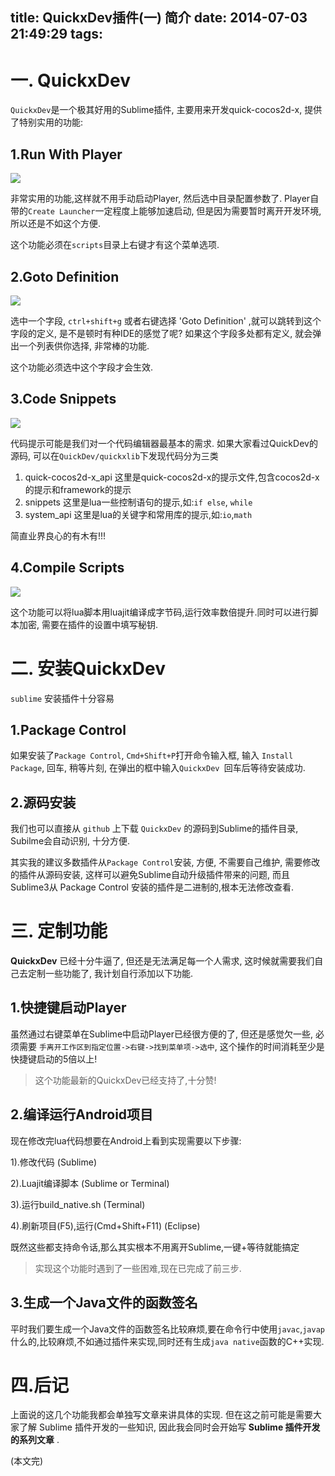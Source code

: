 title: QuickxDev插件(一) 简介
date: 2014-07-03 21:49:29
tags:
---

# 一. QuickxDev

`QuickxDev`是一个极其好用的Sublime插件, 主要用来开发quick-cocos2d-x, 提供了特别实用的功能:

## 1.Run With Player

![][1]

非常实用的功能,这样就不用手动启动Player, 然后选中目录配置参数了. Player自带的`Create Launcher`一定程度上能够加速启动, 但是因为需要暂时离开开发环境, 所以还是不如这个方便.

这个功能必须在`scripts`目录上右键才有这个菜单选项.

<!--more-->

## 2.Goto Definition

![][2]

选中一个字段, `ctrl+shift+g` 或者右键选择 'Goto Definition' ,就可以跳转到这个字段的定义, 是不是顿时有种IDE的感觉了呢? 如果这个字段多处都有定义, 就会弹出一个列表供你选择, 非常棒的功能.

这个功能必须选中这个字段才会生效.

## 3.Code Snippets

![][3]

代码提示可能是我们对一个代码编辑器最基本的需求. 如果大家看过QuickDev的源码, 可以在`QuickDev/quickxlib`下发现代码分为三类
1. quick-cocos2d-x_api 这里是quick-cocos2d-x的提示文件,包含cocos2d-x的提示和framework的提示
2. snippets 这里是lua一些控制语句的提示,如:`if else`, `while`
3. system_api 这里是lua的关键字和常用库的提示,如:`io`,`math`

简直业界良心的有木有!!!

## 4.Compile Scripts

![][4]

这个功能可以将lua脚本用luajit编译成字节码,运行效率数倍提升.同时可以进行脚本加密, 需要在插件的设置中填写秘钥.


# 二. 安装QuickxDev

`sublime` 安装插件十分容易

## 1.Package Control

如果安装了`Package Control`, `Cmd+Shift+P`打开命令输入框, 输入 `Install Package`, 回车, 稍等片刻, 在弹出的框中输入`QuickxDev `回车后等待安装成功.

## 2.源码安装

我们也可以直接从 `github` 上下载 `QuickxDev` 的源码到Sublime的插件目录, Subilme会自动识别, 十分方便.

其实我的建议多数插件从`Package Control`安装, 方便, 不需要自己维护, 需要修改的插件从源码安装, 这样可以避免Sublime自动升级插件带来的问题, 而且Sublime3从 Package Control 安装的插件是二进制的,根本无法修改查看.

# 三. 定制功能
**QuickxDev** 已经十分牛逼了, 但还是无法满足每一个人需求, 这时候就需要我们自己去定制一些功能了, 我计划自行添加以下功能.


## 1.快捷键启动Player

虽然通过右键菜单在Sublime中启动Player已经很方便的了, 但还是感觉欠一些, 必须需要 `手离开工作区到指定位置->右键->找到菜单项->选中`, 这个操作的时间消耗至少是快捷键启动的5倍以上!

> 这个功能最新的QuickxDev已经支持了,十分赞!


## 2.编译运行Android项目

现在修改完lua代码想要在Android上看到实现需要以下步骤:

1).修改代码 (Sublime)

2).Luajit编译脚本 (Sublime or Terminal)

3).运行build_native.sh (Terminal)

4).刷新项目(F5),运行(Cmd+Shift+F11) (Eclipse)

既然这些都支持命令话,那么其实根本不用离开Sublime,一键+等待就能搞定

> 实现这个功能时遇到了一些困难,现在已完成了前三步.


## 3.生成一个Java文件的函数签名

平时我们要生成一个Java文件的函数签名比较麻烦,要在命令行中使用`javac`,`javap`什么的,比较麻烦,不如通过插件来实现,同时还有生成`java native`函数的C++实现.


# 四.后记

上面说的这几个功能我都会单独写文章来讲具体的实现. 但在这之前可能是需要大家了解 Sublime 插件开发的一些知识, 因此我会同时会开始写 **Sublime 插件开发的系列文章** .

(本文完)

[1]:http://ww1.sinaimg.cn/large/7f870d23gw1ehzyjexmtxj209v075wf0.jpg
[2]:http://ww3.sinaimg.cn/large/7f870d23gw1ei1odq1ycgj20gq07zq3z.jpg
[3]:http://ww3.sinaimg.cn/large/7f870d23gw1ei1oot7o0xj20bu07dwf3.jpg
[4]:http://ww4.sinaimg.cn/large/7f870d23gw1ei1tcrqq06j208p087wey.jpg
